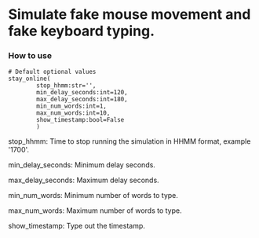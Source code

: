 # Simulate fake mouse movement and fake keyboard typing.

### How to use
```
# Default optional values
stay_online(
        stop_hhmm:str='', 
        min_delay_seconds:int=120, 
        max_delay_seconds:int=180, 
        min_num_words:int=1, 
        max_num_words:int=10,
        show_timestamp:bool=False
        )
```

stop_hhmm: Time to stop running the simulation in HHMM format, example '1700'.

min_delay_seconds: Minimum delay seconds.

max_delay_seconds: Maximum delay seconds.

min_num_words: Minimum number of words to type.

max_num_words: Maximum number of words to type.

show_timestamp: Type out the timestamp.